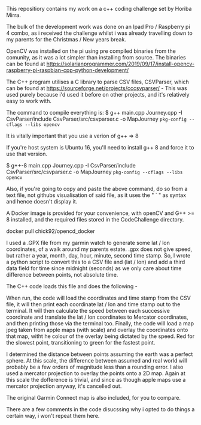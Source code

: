 This repositiory contains my work on a c++ coding challenge set by Horiba Mirra.

The bulk of the development work was done on an Ipad Pro / Raspberry pi 4 combo, as i received the challenge whilst i was already travelling down to my parents for the Christmas / New years break.

OpenCV was installed on the pi using pre compiled binaries from the comunity, as it was a lot simpler than installing from source. The binaries can be found at https://solarianprogrammer.com/2019/09/17/install-opencv-raspberry-pi-raspbian-cpp-python-development/

The C++ program utilises a C library to parse CSV files, CSVParser, which can be found at https://sourceforge.net/projects/cccsvparser/ - This was used purely because i'd used it before on other projects, and it's relatively easy to work with. 

The command to compile everything is:
$ g++ main.cpp Journey.cpp -I CsvParser/include CsvParser/src/csvparser.c -o MapJourney `pkg-config --cflags --libs opencv`

It is vitally important that you use a verion of g++ => 8

If you're host system is Ubuntu 16, you'll need to install g++ 8 and force it to use that version.

$ g++-8 main.cpp Journey.cpp -I CsvParser/include CsvParser/src/csvparser.c -o MapJourney `pkg-config --cflags --libs opencv`

Also, if you're going to copy and paste the above command, do so from a text file, not githubs visualisation of said file, as it uses the " ` " as syntax and hence doesn't display it. 

A Docker image is provided for your convenience, with openCV and G++ >= 8 installed, and the required files stored in the CodeChallenge directory.   

docker pull chick92/opencd_docker

I used a .GPX file from my garmin watch to generate some lat / lon coordinates, of a walk around my parents estate. .gpx does not give speed, but rather a year, month, day, hour, minute, second time stamp. So, I wrote a python script to convert this to a CSV file and (lat / lon) and add a third data field for time since midnight (seconds) as we only care about time difference between points, not absolute time.

The C++ code loads this file and does the following -


When run, the code will load the coordinates and time stamp from the CSV file, it will then print each coordinate lat / lon and time stamp out to the terminal. It will then calculate the speed between each successive coordinate and translate the lat / lon coordinates to Mercator coordinates, and then printing those via the terminal too. Finally, the code will load a map jpeg taken from apple maps (with scale) and overlay the coordinates onto that map, witht he colour of the overlay being dictated by the speed. Red for the slowest point, transitioning to green for the fastest point. 

I determined the distance between points assuming the earth was a perfect sphere. At this scale, the difference between assumed and real world will probably be a few orders of magnitude less than a rounding error. I also used a mercator projection to overlay the points onto a 2D map. Again at this scale the dofference is trivial, and since as though apple maps use a mercator projection anyway, it's cancelled out. 

The original Garmin Connect map is also included, for you to compare. 

There are a few comments in the code disucssing why i opted to do things a certain way, i won't repeat them here. 